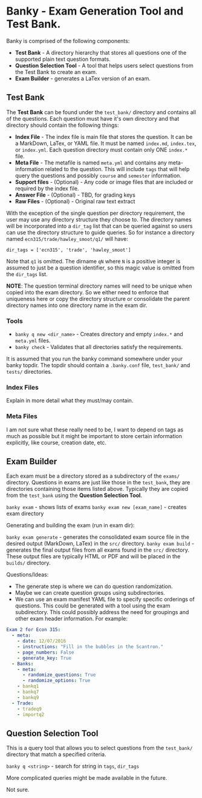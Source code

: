 # Banky - Exam Generation Tool and Test Bank.

Banky is comprised of the following components:

* **Test Bank** - A directory hierarchy that stores all questions one of the
  supported plain text question formats.
* **Question Selection Tool** - A tool that helps users select questions from
  the Test Bank to create an exam.
* **Exam Builder** - generates a LaTex version of an exam.

## Test Bank

The **Test Bank** can be found under the `test_bank/` directory and contains
all of the questions.  Each question must have it's own directory and that
directory should contain the following things:

* **Index File** - The index file is main file that stores the question.  It can
  be a MarkDown, LaTex, or YAML file.  It must be named `index.md`, `index.tex`,
  or `index.yml`.  Each question directory must contain only ONE `index.*` file.
* **Meta File** - The metafile is named `meta.yml` and contains any
  meta-information related to the question.  This will include `tags` that will
  help query the questions and possibly `course` and `semester` information.
* **Support files** - (Optional) - Any code or image files that are included or
  required by the index file.
* **Answer File** - (Optional) - TBD, for grading keys
* **Raw Files** - (Optional) - Original raw text extract

With the exception of the single question per directory requirement, the user
may use any directory structure they choose to.  The directory names will be
incorporated into a `dir_tag` list that can be queried against so users can use
the directory structure to guide queries.  So for instance a directory named
`ecn315/trade/hawley_smoot/q1/` will have:

```
dir_tags = ['ecn315', 'trade', 'hawley_smoot']
```

Note that `q1` is omitted.  The dirname `qN` where `N` is a positive integer
is assumed to just be a question identifier, so this magic value is omitted
from the `dir_tags` list.

**NOTE**: The question terminal directory names will need to be unique when
copied into the exam directory.  So we either need to enforce that uniqueness
here or copy the directory structure or consolidate the parent directory names
into one directory name in the exam dir.

### Tools

* `banky q new <dir_name>` - Creates directory and empty `index.*` and
  `meta.yml` files.
* `banky check` - Validates that all directories satisfy the requirements.

It is assumed that you run the banky command somewhere under your banky topdir.
The topdir should contain a `.banky.conf` file, `test_bank/` and `tests/`
directories.

### Index Files

Explain in more detail what they must/may contain.

### Meta Files

I am not sure what these really need to be, I want to depend on tags as much as
possible but it might be important to store certain information explicitly, like
course, creation date, etc.

## Exam Builder

Each exam must be a directory stored as a subdirectory of the `exams/`
directory.  Questions in exams are just like those in the `test_bank`, they
are directories containing those items listed above.  Typically they are copied
from the `test_bank` using the **Question Selection Tool**.

`banky exam` - shows lists of exams
`banky exam new [exam_name]` - creates exam directory

Generating and building the exam (run in exam dir):

`banky exam generate` - generates the consolidated exam source file in the
desired output (MarkDown, LaTex) in the `src/` directory.
`banky exam build` - generates the final output files from all exams found in
the `src/` directory.  These output files are typically HTML or PDF and will be
placed in the `builds/` directory.

Questions/Ideas:

* The generate step is where we can do question randomization.
* Maybe we can create question groups using subdirectories.
* We can use an exam manifest YAML file to specify specific orderings
  of questions.  This could be generated with a tool using the exam
  subdirectory.  This could possibly address the need for groupings and other
  exam header information.  For example:

```yaml
Exam 2 for Econ 315:
  - meta:
    - date: 12/07/2016
    - instructions: "Fill in the bubbles in the Scantron."
    - page_numbers: False
    - generate_key: True
  - Banks:
    - meta:
      - randomize_questions: True
      - randomize_options: True
    - bankq1
    - bankq7
    - bankq9
  - Trade:
    - tradeq9
    - importq2
```

## Question Selection Tool

This is a query tool that allows you to select questions from the `test_bank/`
directory that match a specified criteria.

`banky q <string>` - search for string in `tags`, `dir_tags`

More complicated queries might be made available in the future.

Not sure.
